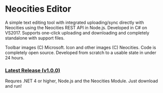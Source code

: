 # Neocities Editor

A simple text editing tool with integrated uploading/sync directly with Neocities using the Neocities REST API in Node.js. Developed in C# on VS2017. Supports one-click uploading and downloading and completely standalone with support files.

Toolbar images (C) Microsoft. Icon and other images (C) Neocities. Code is completely open source. Developed from scratch to a usable state in under 24 hours.

### [Latest Release (v1.0.0)](https://github.com/Opticulex/NeocitiesEditor/)

Requres .NET 4 or higher, Node.js and the Neocities Module. Just download and run!
